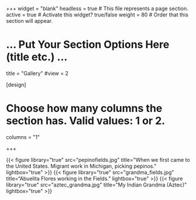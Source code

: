 +++
widget = "blank"
headless = true  # This file represents a page section.
active = true  # Activate this widget? true/false
weight = 80  # Order that this section will appear.

# ... Put Your Section Options Here (title etc.) ...
title = "Gallery"
#view = 2

[design]
  # Choose how many columns the section has. Valid values: 1 or 2.
  columns = "1"

+++

{{< figure library="true" src="pepinofields.jpg" title="When we first came to the United States.  Migrant work in Michigan, picking pepinos." lightbox="true" >}}
{{< figure library="true" src="grandma_fields.jpg" title=“Abuelita Flores working in the Fields." lightbox="true" >}}
{{< figure library="true" src="aztec_grandma.jpg" title="My Indian Grandma (Aztec)" lightbox="true" >}}